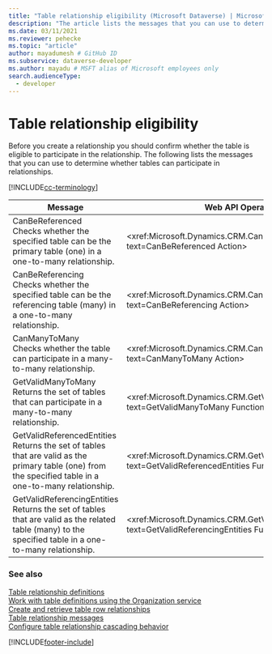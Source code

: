 ```yaml
---
title: "Table relationship eligibility (Microsoft Dataverse) | Microsoft Docs" # Intent and product brand in a unique string of 43-59 chars including spaces
description: "The article lists the messages that you can use to determine whether tables can participate in relationships" # 115-145 characters including spaces. This abstract displays in the search result.
ms.date: 03/11/2021
ms.reviewer: pehecke
ms.topic: "article"
author: mayadumesh # GitHub ID
ms.subservice: dataverse-developer
ms.author: mayadu # MSFT alias of Microsoft employees only
search.audienceType: 
  - developer
---
```

# Table relationship eligibility

Before you create a relationship you should confirm whether the table is eligible to participate in the relationship. The following lists the messages that you can use to determine whether tables can participate in relationships.  

[!INCLUDE[cc-terminology](includes/cc-terminology.md)]
  
|Message|Web API Operation|SDK Assembly|  
|-------------|-----------------|----------------|  
|CanBeReferenced</br>Checks whether the specified table can be the primary table (one) in a one-to-many relationship.|<xref:Microsoft.Dynamics.CRM.CanBeReferenced?text=CanBeReferenced Action>|<xref:Microsoft.Xrm.Sdk.Messages.CanBeReferencedRequest>|  
|CanBeReferencing</br>Checks whether the specified table can be the referencing table (many) in a one-to-many relationship.|<xref:Microsoft.Dynamics.CRM.CanBeReferencing?text=CanBeReferencing Action>|<xref:Microsoft.Xrm.Sdk.Messages.CanBeReferencingRequest>|  
|CanManyToMany</br>Checks whether the table can participate in a many-to-many relationship.|<xref:Microsoft.Dynamics.CRM.CanManyToMany?text=CanManyToMany Action>|<xref:Microsoft.Xrm.Sdk.Messages.CanManyToManyRequest>|  
|GetValidManyToMany</br>Returns the set of tables that can participate in a many-to-many relationship.|<xref:Microsoft.Dynamics.CRM.GetValidManyToMany?text=GetValidManyToMany Function>|<xref:Microsoft.Xrm.Sdk.Messages.GetValidManyToManyRequest>|  
|GetValidReferencedEntities</br>Returns the set of tables that are valid as the primary table (one) from the specified table in a one-to-many relationship.|<xref:Microsoft.Dynamics.CRM.GetValidReferencedEntities?text=GetValidReferencedEntities Function>|<xref:Microsoft.Xrm.Sdk.Messages.GetValidReferencedEntitiesRequest>|  
|GetValidReferencingEntities</br>Returns the set of tables that are valid as the related table (many) to the specified table in a one-to-many relationship.|<xref:Microsoft.Dynamics.CRM.GetValidReferencingEntities?text=GetValidReferencingEntities Function>|<xref:Microsoft.Xrm.Sdk.Messages.GetValidReferencingEntitiesRequest>|  
  
### See also

[Table relationship definitions](entity-relationship-metadata.md)<br />
[Work with table definitions using the Organization service](org-service/work-with-metadata.md)<br />
[Create and retrieve table row relationships](org-service/metadata-relationshipmetadata.md)<br />
[Table relationship messages](entity-relationship-metadata-messages.md)<br />
[Configure table relationship cascading behavior](configure-entity-relationship-cascading-behavior.md)<br />


[!INCLUDE[footer-include](../../includes/footer-banner.md)]
